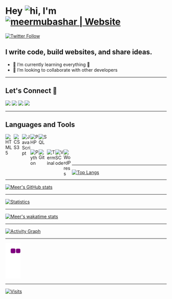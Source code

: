 # Hey <img src="https://user-images.githubusercontent.com/1303154/88677602-1635ba80-d120-11ea-84d8-d263ba5fc3c0.gif" width="28px" height="28px" alt="hi">, I'm [<img alt="meermubashar | Website" width="280px" src="https://user-images.githubusercontent.com/36998183/136440688-4fcc8126-8054-4e97-aee9-a4ef12aa8af5.png">][Website]

[![Twitter Follow](https://img.shields.io/twitter/follow/meermubashar?color=1DA1F2&logo=twitter&style=for-the-badge)](https://twitter.com/intent/follow?original_referer=https%3A%2F%2Fgithub.com%2Fmeermubashar&screen_name=meermubashar)
  
## I write code, build websites, and share ideas.

- 🌱 I’m currently learning everything 🤣
- 👯 I’m looking to collaborate with other developers

---

## Let's Connect 🔗

[![](https://img.shields.io/badge/twitter-%230077B5.svg?&style=for-the-badge&logo=twitter&logoColor=white&color=1DA1F2)][Twitter]
[![](https://img.shields.io/badge/linkedin-%230077B5.svg?&style=for-the-badge&logo=linkedin&logoColor=white&color=006192)][Linkedin]
[![](https://img.shields.io/badge/instagram-%230077B5.svg?&style=for-the-badge&logo=instagram&logoColor=white&color=8a3ab9)][Instagram]
[![](https://img.shields.io/badge/facebook-%230077B5.svg?&style=for-the-badge&logo=facebook&logoColor=white&color=3b5998)][Facebook]

---

## Languages and Tools

<img align="left" alt="HTML5" width="26px" src="https://user-images.githubusercontent.com/36998183/135925505-92448181-d3fe-4cbc-b87a-c830d624439b.png" />
<img align="left" alt="CSS3" width="26px" src=
"https://user-images.githubusercontent.com/36998183/135925954-0884f938-b474-46d4-a0ab-16215aff4721.png" />
<img align="left" alt="JavaScript" width="26px" src="https://user-images.githubusercontent.com/36998183/135926036-3cdc1bb0-ee36-410e-9eb4-a2648336b9fe.png" />
<img align="left" alt="PHP" width="26px" src="https://user-images.githubusercontent.com/36998183/135926164-f8907f52-a328-4a42-8c3f-d74157defb12.png" />
<img align="left" alt="SQL" width="26" src="https://user-images.githubusercontent.com/36998183/135926220-358427b8-e17c-4efa-8fea-dd670f806770.png" />

<br /> <br />

<img align="left" alt="Python" width="26px" src="https://user-images.githubusercontent.com/36998183/135926744-d489bbbd-87eb-4a9e-8f78-5ec4f643d435.png" />
<img align="left" alt="Git" width="26px" src="https://user-images.githubusercontent.com/36998183/135926818-acfc5ff9-70be-4cac-bd0b-de16f1e1cd28.png" />
<img align="left" alt="Terminal" width="26px" src="https://user-images.githubusercontent.com/36998183/136107469-8f973703-271b-40c5-93cb-d1c590ce0037.png" />
<img align="left" alt="VSCode" width="26px" src="https://user-images.githubusercontent.com/36998183/135926909-6231156c-5e38-4463-ad43-211e20162ebf.png" />
<img align="left" alt="WordPress" width="26px" src="https://user-images.githubusercontent.com/36998183/135926960-72259577-506c-4034-8478-7ea6f2bfd226.png" />

<br /> <br />

---

[![Top Langs](https://github-readme-stats.vercel.app/api/top-langs/?username=meermubashar&layout=compact&theme=radical&hide_border=true)][Github]

---

[![Meer's GitHub stats](https://github-readme-stats.vercel.app/api?username=meermubashar&show_icons=true&theme=radical&hide_border=true)][Github]

---

[![Statistics](https://github-readme-streak-stats.herokuapp.com/?user=meermubashar&theme=radical&hide_border=true)][Github]

---

[![Meer's wakatime stats](https://github-readme-stats.vercel.app/api/wakatime?username=meermubashar&layout=compact&theme=radical&hide_border=true)][Github]

---

[![Activity Graph](https://activity-graph.herokuapp.com/graph?username=meermubashar&theme=radical&hide_border=true)][Github]

---

[![snake gif](https://github.com/meermubashar/meermubashar/blob/output/github-contribution-grid-snake.gif)][Github]

---

[![Visits](https://hits.link/hits?url=https://github.com/meermubashar&bgRight=007ec6&color=&label=Visits)][Visits]

[Website]: https://meermubashar.com?target=_blank
[Twitter]: https://twitter.com/MeerMubashar?target=_blank
[Linkedin]: https://www.linkedin.com/in/meermubashar/?target=_blank
[Instagram]: https://www.instagram.com/meermubashar/?target=_blank
[Facebook]: https://www.facebook.com/MrMeerMubashar/?target=_blank
[Visits]: https://hits.link/?target=_blank
[Github]: https://github.com/meermubashar/
